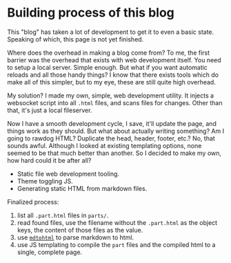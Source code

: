 # Building process of this blog

This "blog" has taken a lot of development to get it to even a basic state. Speaking of which, this page is not yet finished. <span icon=business></span>

Where does the overhead in making a blog come from? To me, the first barrier was the overhead that exists with web development itself.
You need to setup a local server. Simple enough. But what if you want automatic reloads and all those handy things?
I know that there exists tools which do make all of this simpler, but to my eye, these are still quite high overhead.

My solution? I made my own, simple, web development utility. It injects a websocket script into all `.html` files, and scans files for changes.
Other than that, it's just a local fileserver.

Now I have a smooth development cycle, I save, it'll update the page, and things work as they should. But what about actually writing something?
Am I going to rawdog HTML? Duplicate the head, header, footer, etc.? No, that sounds awful.
Although I looked at existing templating options, none seemed to be that much better than another.
So I decided to make my own, how hard could it be after all? <span icon="clueless"></span>

- Static file web development tooling.
- Theme toggling JS.
- Generating static HTML from markdown files.



Finalized process:

1. list all `.part.html` files in `parts/`.
2. read found files, use the filename without the `.part.html` as the object keys, the content of those files as the value.
3. use [`mdtohtml`](https://github.com/gomarkdown/markdown) to parse markdown to html.
4. use JS templating to compile the `part` files and the compiled html to a single, complete page.


